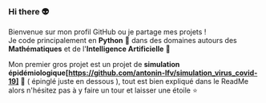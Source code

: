 ### Hi there 👽

Bienvenue sur mon profil GitHub ou je partage mes projets ! </br>
Je code principalement en __Python__ 🐍 dans des domaines autours des __Mathématiques__ et de l'__Intelligence Artificielle__ 🤖

Mon premier gros projet est un projet de __simulation épidémiologique[https://github.com/antonin-lfv/simulation_virus_covid-19]__ 🦠 ( épinglé juste en dessous ), tout est bien expliqué dans le ReadMe alors n'hésitez pas à y faire un tour et laisser une étoile ⭐️ 

